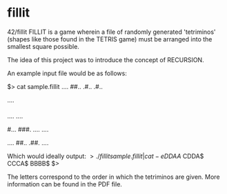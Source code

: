 # fillit
42/fillit
FILLIT is a game wherein a file of randomly generated 'tetriminos' (shapes like those found in the TETRIS game) must be arranged into the smallest square possible.

The idea of this project was to introduce the concept of RECURSION.

An example input file would be as follows:

$> cat sample.fillit
....
##..
.#..
.#..

....
####
....
....

#...
###.
....
....

....
##..
.##.
....

Which would ideally output:
$> ./fillit sample.fillit | cat -e
DDAA$
CDDA$
CCCA$
BBBB$
$>

The letters correspond to the order in which the tetriminos are given.
More information can be found in the PDF file.
